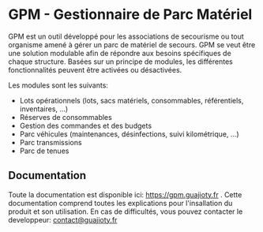 # GPM - Gestionnaire de Parc Matériel

GPM est un outil développé pour les associations de secourisme ou tout organisme amené à gérer un parc de matériel de secours. GPM se veut être une solution modulable afin de répondre aux besoins spécifiques de chaque structure. Basées sur un principe de modules, les différentes fonctionnalités peuvent être activées ou désactivées.

Les modules sont les suivants:
- Lots opérationnels (lots, sacs matériels, consommables, référentiels, inventaires, ...)
- Réserves de consommables
- Gestion des commandes et des budgets
- Parc véhicules (maintenances, désinfections, suivi kilométrique, ...)
- Parc transmissions
- Parc de tenues

## Documentation

Toute la documentation est disponible ici: https://gpm.guajioty.fr . Cette documentation comprend toutes les explications pour l'insallation du produit et son utilisation. En cas de difficultés, vous pouvez contacter le developpeur: contact@guajioty.fr

